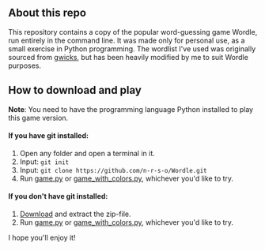 ## About this repo

This repository contains a copy of the popular word-guessing game Wordle, run entirely in the command line. It was made only for personal use, as a small exercise in Python programming. The wordlist I've used was originally sourced from [gwicks](http://www.gwicks.net/dictionaries.htm), but has been heavily modified by me to suit Wordle purposes.

## How to download and play

**Note**: You need to have the programming language Python installed to play this game version.

#### If you have git installed:
1. Open any folder and open a terminal in it.
2. Input: `git init`
3. Input: `git clone https://github.com/n-r-s-o/Wordle.git`
4. Run [game.py](https://github.com/n-r-s-o/Wordle/blob/main/Game.py) or [game_with_colors.py](https://github.com/n-r-s-o/Wordle/blob/main/game_with_colors.py), whichever you'd like to try. 

#### If you don't have git installed: 

1. [Download](https://github.com/n-r-s-o/Wordle/archive/refs/heads/main.zip) and extract the zip-file.
2. Run [game.py](https://github.com/n-r-s-o/Wordle/blob/main/Game.py) or [game_with_colors.py](https://github.com/n-r-s-o/Wordle/blob/main/game_with_colors.py), whichever you'd like to try. 

I hope you'll enjoy it!